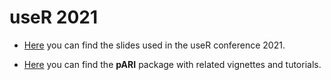 # useR 2021
 
- [Here](https://github.com/angeella/useR_2021/blob/main/AA_talk.pdf) you can find the slides used in the useR conference 2021.

- [Here](https://github.com/angeella/pARI) you can find the **pARI** package with related vignettes and tutorials.
